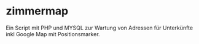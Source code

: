 # zimmermap
Ein Script mit PHP und MYSQL zur Wartung von Adressen für Unterkünfte inkl Google Map mit Positionsmarker.
